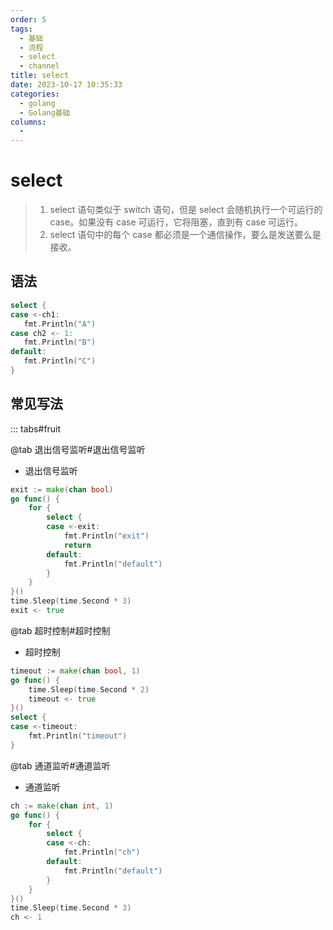 ```yaml
---
order: 5
tags:
  - 基础
  - 流程
  - select
  - channel
title: select
date: 2023-10-17 10:35:33
categories:
  - golang
  - Golang基础
columns:
  -
---
```


# select

> 1. select 语句类似于 switch 语句，但是 select 会随机执行一个可运行的 case。如果没有 case 可运行，它将阻塞，直到有 case 可运行。
> 2. select 语句中的每个 case 都必须是一个通信操作，要么是发送要么是接收。

## 语法

```go
select {
case <-ch1:
   fmt.Println("A")
case ch2 <- 1:
   fmt.Println("B")
default:
   fmt.Println("C")
}
```

## 常见写法

::: tabs#fruit

@tab 退出信号监听#退出信号监听

- 退出信号监听

```go
exit := make(chan bool)
go func() {
    for {
        select {
        case <-exit:
            fmt.Println("exit")
            return
        default:
            fmt.Println("default")
        }
    }
}()
time.Sleep(time.Second * 3)
exit <- true
```

@tab 超时控制#超时控制

- 超时控制

```go
timeout := make(chan bool, 1)
go func() {
    time.Sleep(time.Second * 2)
    timeout <- true
}()
select {
case <-timeout:
    fmt.Println("timeout")
}
```

@tab 通道监听#通道监听

- 通道监听

```go
ch := make(chan int, 1)
go func() {
    for {
        select {
        case <-ch:
            fmt.Println("ch")
        default:
            fmt.Println("default")
        }
    }
}()
time.Sleep(time.Second * 3)
ch <- 1
```
